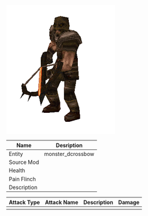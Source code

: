 ![Monster Picture](assets/img/knight_crossbow.png)

|Name  |Desription|
|------|-------------|
|Entity|monster_dcrossbow|
|Source Mod||
|Health||
|Pain Flinch||
|Description||

|Attack Type|Attack Name|Description|Damage|
|-----------|-----------|-----------|------|
||||
